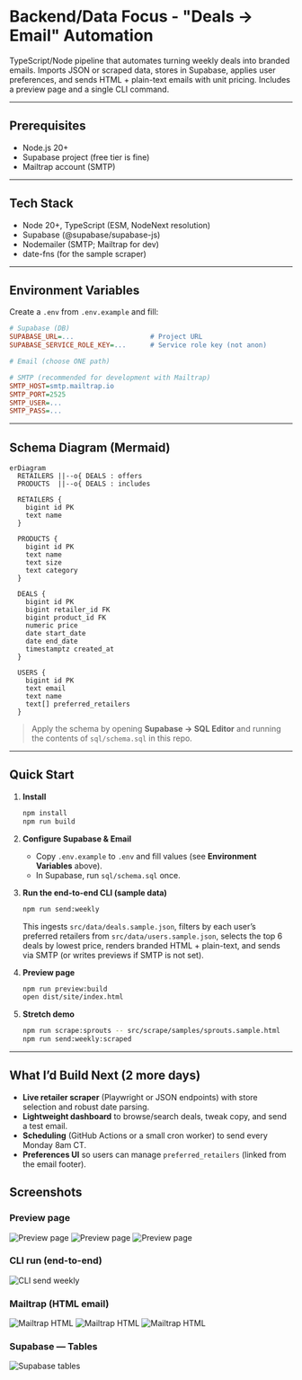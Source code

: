 # Backend/Data Focus - "Deals → Email" Automation

TypeScript/Node pipeline that automates turning weekly deals into branded emails. Imports JSON or scraped data, stores in Supabase, applies user preferences, and sends HTML + plain-text emails with unit pricing. Includes a preview page and a single CLI command.

---

## Prerequisites

* Node.js 20+
* Supabase project (free tier is fine)
* Mailtrap account (SMTP)

---

## Tech Stack

* Node 20+, TypeScript (ESM, NodeNext resolution)
* Supabase (@supabase/supabase-js)
* Nodemailer (SMTP; Mailtrap for dev)
* date-fns (for the sample scraper)

---

## Environment Variables

Create a `.env` from `.env.example` and fill:

```ini
# Supabase (DB)
SUPABASE_URL=...                   # Project URL
SUPABASE_SERVICE_ROLE_KEY=...      # Service role key (not anon)

# Email (choose ONE path)

# SMTP (recommended for development with Mailtrap)
SMTP_HOST=smtp.mailtrap.io
SMTP_PORT=2525
SMTP_USER=...
SMTP_PASS=...
```

---

## Schema Diagram (Mermaid)

```mermaid
erDiagram
  RETAILERS ||--o{ DEALS : offers
  PRODUCTS  ||--o{ DEALS : includes

  RETAILERS {
    bigint id PK
    text name
  }

  PRODUCTS {
    bigint id PK
    text name
    text size
    text category
  }

  DEALS {
    bigint id PK
    bigint retailer_id FK
    bigint product_id FK
    numeric price
    date start_date
    date end_date
    timestamptz created_at
  }

  USERS {
    bigint id PK
    text email
    text name
    text[] preferred_retailers
  }
```

> Apply the schema by opening **Supabase → SQL Editor** and running the contents of `sql/schema.sql` in this repo.

---

## Quick Start

1. **Install**

   ```bash
   npm install
   npm run build
   ```

2. **Configure Supabase & Email**

   * Copy `.env.example` to `.env` and fill values (see **Environment Variables** above).
   * In Supabase, run `sql/schema.sql` once.

3. **Run the end-to-end CLI (sample data)**

   ```bash
   npm run send:weekly
   ```

   This ingests `src/data/deals.sample.json`, filters by each user’s preferred retailers from `src/data/users.sample.json`, selects the top 6 deals by lowest price, renders branded HTML + plain-text, and sends via SMTP (or writes previews if SMTP is not set).

4. **Preview page**

   ```bash
   npm run preview:build
   open dist/site/index.html
   ```

5. **Stretch demo**

   ```bash
   npm run scrape:sprouts -- src/scrape/samples/sprouts.sample.html
   npm run send:weekly:scraped
   ```

---

## What I’d Build Next (2 more days)

* **Live retailer scraper** (Playwright or JSON endpoints) with store selection and robust date parsing.
* **Lightweight dashboard** to browse/search deals, tweak copy, and send a test email.
* **Scheduling** (GitHub Actions or a small cron worker) to send every Monday 8am CT.
* **Preferences UI** so users can manage `preferred_retailers` (linked from the email footer).

## Screenshots

### Preview page
![Preview page](docs/screenshots/PreviewPage1.png)
![Preview page](docs/screenshots/PreviewPage2.png)
![Preview page](docs/screenshots/PreviewPage3.png)

### CLI run (end-to-end)
![CLI send weekly](docs/screenshots/cli-send-weekly.png)

### Mailtrap (HTML email)
![Mailtrap HTML](docs/screenshots/mailtrap-html1.png)
![Mailtrap HTML](docs/screenshots/mailtrap-html2.png)
![Mailtrap HTML](docs/screenshots/mailtrap-html3.png)

### Supabase — Tables
![Supabase tables](docs/screenshots/supabase-tables.png)


